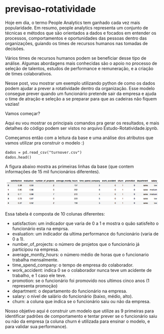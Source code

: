 # previsao-rotatividade

Hoje em dia, o termo People Analytics tem ganhado cada vez mais popularidade. Em resumo, people analytics representa um conjunto de técnicas e métodos que são orientados a dados e focados em entender os processos, comportamentos e oportunidades das pessoas dentro das organizações, guiando os times de recursos humanos nas tomadas de decisões.

Vários times de recursos humanos podem se beneficiar desse tipo de análise. Algumas abordagens mais conhecidas são o apoio no processo de seleção de talentos, estudos de performance e remuneração, e a criação de times colaborativos.

Nesse post, vou mostrar um exemplo utilizando python de como os dados podem ajudar a prever a rotatividade dentro da organização. Esse modelo consegue prever quando um funcionário pretende sair da empresa e ajuda o time de atração e seleção a se preparar para que as cadeiras não fiquem vazias! 

Vamos começar?

Aqui eu vou mostrar os principais comandos pra gerar os resultados, e mais detalhes do código podem ser vistos no arquivo Estudo-Rotatividade.ipynb.

Começamos então com a leitura da base e uma análise dos atributos que vamos utilizar pra construir o modelo :)

```
dados = pd.read_csv("turnover.csv")
dados.head()
```

A figura abaixo mostra as primeiras linhas da base (que contem informações de 15 mil funcionários diferentes). 

![Primeiras linhas da base](head.png)

Essa tabela é composta de 10 colunas diferentes:

- satisfaction: um indicador que varia de 0 a 1 e mostra o quão satisfeito o funcionário esta na emprsa.
- evaluation: um indicador da ultima performance do funcionário (varia de 0 a 1).
- number_of_projects: o número de projetos que o funcionário já participou na empresa.
- average_montly_hours: o número médio de horas que o funcionario trabalha mensalmente.
- time_spend_company: o tempo de empresa do colaborador.
- work_accident: indica 0 se o colaborador nunca teve um acidente de trabalho, e 1 caso ele teve.
- promotion: se o funcionário foi promovido nos ultimos cinco anos (1 representa promoção)
- department: o departamento do funcionário na empresa.
- salary: o nível de salário do funcionário (baixo, médio, alto).
- churn: a coluna que indica se o funcionário saiu ou não da empresa.

Nosso objetivo aqui é construir um modelo que utilize as 9 primeiras para identificar padrões de comportamento e tentar prever se o funcionário saiu ou não da empresa (a coluna churn é utilizada para ensinar o modelo, e para validar sua performance).
